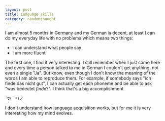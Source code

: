 ```yaml
---
layout: post
title: Language skills
category: randomthought
---
```


I am almost 5 months in Germany and my German is decent, at least I can do my everyday life with no problems which means two things:

- I can understand what people say
- I am more fluent

The first one, I find it very interesting. I still remember when I just came here and every time a person talked to me in German I couldn't get anything, not even a single "Ja". 
But know, even though I don't know the meaning of the words I am able to reproduce them. For example, if somebody says "ich finde das nicht gut", I can actually get each phoneme and be able to ask "was bedeutet _finde_?". 
 I think that's a big accomplishment. 

```
´∇ﾉ｀*)ノ
```

I don't understand how language acquisition works, but for me it is very interesting how my mind evolves. 

